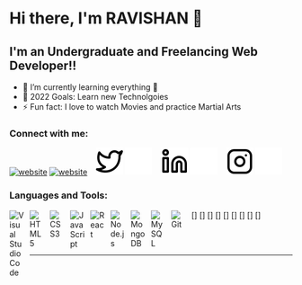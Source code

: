 # Hi there, I'm RAVISHAN 👋 

## I'm an Undergraduate and Freelancing Web Developer!!

- 🌱 I’m currently learning everything 🤣
- 🥅 2022 Goals: Learn new Technolgoies
- ⚡ Fun fact: I love to watch Movies and practice Martial Arts

### Connect with me:

[![website](./img/globe-light.svg)](https://hashnode.com/@RaviBx#gh-light-mode-only)
[![website](./img/globe-dark.svg)](https://hashnode.com/@RaviBx#gh-dark-mode-only)
&nbsp;&nbsp;
[![website](./img/twitter-light.svg)](https://twitter.com/Raviblas#gh-light-mode-only)
[![website](./img/twitter-dark.svg)](https://twitter.com/Raviblas#gh-dark-mode-only)
&nbsp;&nbsp;
[![website](./img/linkedin-light.svg)](https://linkedin.com/in/ravishan-balasooriya-3114811aa#gh-light-mode-only)
[![website](./img/linkedin-dark.svg)](https://linkedin.com/in/ravishan-balasooriya-3114811aa#gh-dark-mode-only)
&nbsp;&nbsp;
[![website](./img/instagram-light.svg)](https://instagram.com/ravi_balasooriya/#gh-light-mode-only)
[![website](./img/instagram-dark.svg)](https://instagram.com/ravi_balasooriya/#gh-dark-mode-only)

### Languages and Tools:

[<img align="left" alt="Visual Studio Code" width="26px" src="https://cdn.jsdelivr.net/gh/devicons/devicon/icons/vscode/vscode-original.svg" style="padding-right:10px;" />]
[<img align="left" alt="HTML5" width="26px" src="https://cdn.jsdelivr.net/gh/devicons/devicon/icons/html5/html5-original.svg" style="padding-right:10px;" />]
[<img align="left" alt="CSS3" width="26px" src="https://cdn.jsdelivr.net/gh/devicons/devicon/icons/css3/css3-original.svg" style="padding-right:10px;" />]
[<img align="left" alt="JavaScript" width="26px" src="https://cdn.jsdelivr.net/gh/devicons/devicon/icons/javascript/javascript-original.svg" style="padding-right:10px;" />]
[<img align="left" alt="React" width="26px" src="https://cdn.jsdelivr.net/gh/devicons/devicon/icons/react/react-original.svg" style="padding-right:10px;" />]
[<img align="left" alt="Node.js" width="26px" src="https://cdn.jsdelivr.net/gh/devicons/devicon/icons/nodejs/nodejs-original.svg" style="padding-right:10px;" />]
[<img align="left" alt="MongoDB" width="26px" src="https://cdn.jsdelivr.net/gh/devicons/devicon/icons/mongodb/mongodb-original.svg" style="padding-right:10px;" />]
[<img align="left" alt="MySQL" width="26px" src="https://cdn.jsdelivr.net/gh/devicons/devicon/icons/mysql/mysql-original.svg" style="padding-right:10px;" />]
[<img align="left" alt="Git" width="26px" src="https://cdn.jsdelivr.net/gh/devicons/devicon/icons/git/git-original.svg" style="padding-right:10px;" />]

<br />
<br />

---


[website]: https://hashnode.com/@RaviBx
[twitter]: https://twitter.com/Raviblas
[instagram]:https://instagram.com/ravi_balasooriya/
[linkedin]: https://linkedin.com/in/ravishan-balasooriya-3114811aa
